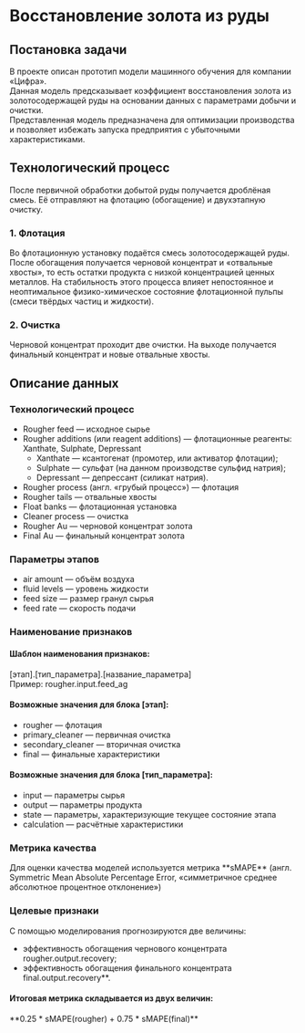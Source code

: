 <h1>Восстановление золота из руды</h1>
<h2>Постановка задачи</h2>
В проекте описан прототип модели машинного обучения для компании «Цифра».<br />
Данная модель предсказывает коэффициент восстановления золота из золотосодержащей руды на основании данных с параметрами добычи и очистки.<br />
Представленная модель предназначена для оптимизации производства и позволяет избежать запуска предприятия с убыточными характеристиками.<br />
<h2>Технологический процесс</h2>

После первичной обработки добытой руды получается дроблёная смесь. Её отправляют на флотацию (обогащение) и двухэтапную очистку.<br />
<h3>1. Флотация</h3>
Во флотационную установку подаётся смесь золотосодержащей руды. После обогащения получается черновой концентрат и «отвальные хвосты», то есть остатки продукта с низкой концентрацией ценных металлов.
На стабильность этого процесса влияет непостоянное и неоптимальное физико-химическое состояние флотационной пульпы (смеси твёрдых частиц и жидкости).
<h3>2. Очистка</h3>
Черновой концентрат проходит две очистки. На выходе получается финальный концентрат и новые отвальные хвосты.

<h2>Описание данных</h2>

<h3>Технологический процесс</h3>
<ul>
<li>Rougher feed — исходное сырье
<li>Rougher additions (или reagent additions) — флотационные реагенты: Xanthate, Sulphate, Depressant
<ul>  
    <li>Xanthate — ксантогенат (промотер, или активатор флотации);
    <li>Sulphate — сульфат (на данном производстве сульфид натрия);
    <li>Depressant — депрессант (силикат натрия).
</ul>
<li>Rougher process (англ. «грубый процесс») — флотация
<li>Rougher tails — отвальные хвосты
<li>Float banks — флотационная установка
<li>Cleaner process — очистка
<li>Rougher Au — черновой концентрат золота
<li>Final Au — финальный концентрат золота
 </ul>
 
<h3>Параметры этапов</h3>
<ul>
<li>air amount — объём воздуха
<li>fluid levels — уровень жидкости
<li>feed size — размер гранул сырья
<li>feed rate — скорость подачи
</ul>
<h3>Наименование признаков</h3>
<h4>Шаблон наименования признаков:</h4>
[этап].[тип_параметра].[название_параметра]<br />
Пример: rougher.input.feed_ag<br />

<h4>Возможные значения для блока [этап]:</h4>
<ul>
<li>rougher — флотация<br />
<li>primary_cleaner — первичная очистка<br />
<li>secondary_cleaner — вторичная очистка<br />
<li>final — финальные характеристики<br />
</ul>
<h4>Возможные значения для блока [тип_параметра]:</h4>
<ul>
  <li>input — параметры сырья<br />
  <li>output — параметры продукта<br />
  <li>state — параметры, характеризующие текущее состояние этапа<br />
  <li>calculation — расчётные характеристики<br />
</ul>    

<h3>Метрика качества</h3>
Для оценки качества моделей используется метрика **sMAPE** (англ. Symmetric Mean Absolute Percentage Error, «симметричное среднее абсолютное процентное отклонение»)<br />

<h3>Целевые признаки</h3>
С помощью моделирования прогнозируются две величины:
<ul>
<li>эффективность обогащения чернового концентрата rougher.output.recovery;
<li>эффективность обогащения финального концентрата final.output.recovery**.
 </ul> 
<h4>Итоговая метрика складывается из двух величин:</h4>
**0.25 * sMAPE(rougher) + 0.75 * sMAPE(final)**
